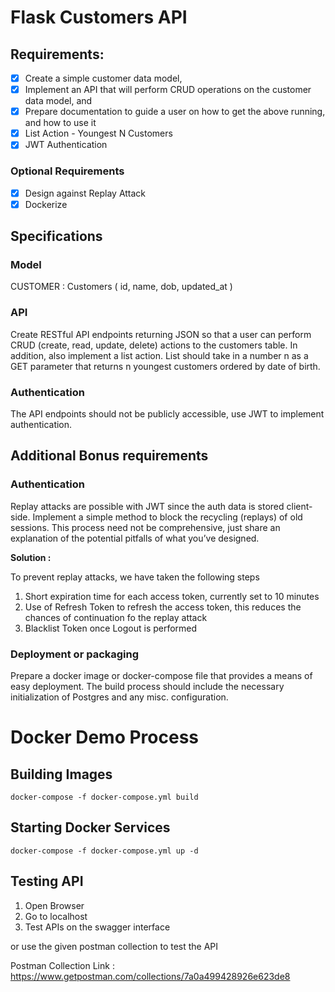 # Flask Customers API 

## Requirements:

- [x] Create a simple customer data model,
- [x] Implement an API that will perform CRUD operations on the customer data model, and
- [x] Prepare documentation to guide a user on how to get the above running, and how to use it
- [x] List Action - Youngest N Customers
- [x] JWT Authentication 

### Optional Requirements
- [x] Design against Replay Attack
- [x] Dockerize

## Specifications

### Model
CUSTOMER :
Customers (
id,
name,
dob,
updated_at
)

### API
Create RESTful API endpoints returning JSON so that a user can perform CRUD (create, read, update, delete) actions to the customers table. In addition, also implement a list action. List should take in a number n as a GET parameter that returns n youngest customers ordered by date of birth.


### Authentication
The API endpoints should not be publicly accessible, use JWT to implement authentication.


## Additional Bonus requirements

### Authentication
Replay attacks are possible with JWT since the auth data is stored client-side. Implement a simple method to block the recycling (replays) of old sessions. This process need not be comprehensive, just share an explanation of the potential pitfalls of what you’ve designed.

**Solution :** 

To prevent replay attacks, we have taken the following steps
1. Short expiration time for each access token, currently set to 10 minutes
2. Use of Refresh Token to refresh the access token, this reduces the chances of continuation fo the replay attack
3. Blacklist Token once Logout is performed


### Deployment or packaging
Prepare a docker image or docker-compose file that provides a means of easy deployment.
The build process should include the necessary initialization of Postgres and any misc. configuration.

# Docker Demo Process

## Building Images

`docker-compose -f docker-compose.yml build`

## Starting Docker Services

`docker-compose -f docker-compose.yml up -d`

## Testing API

1. Open Browser
2. Go to localhost
3. Test APIs on the swagger interface

or use the given postman collection to test the API

Postman Collection Link : https://www.getpostman.com/collections/7a0a499428926e623de8




